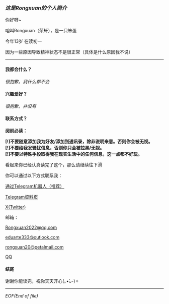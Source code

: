 ### *这是Rongxuan的个人简介*

你好呀~

咱叫Rongxuan（荣轩），是一只笨蛋

今年13岁 在读初一

因为一些原因导致精神状态不是很正常（具体是什么原因我不说）

------

#### 我都会什么？
*很抱歉，我什么都不会*
#### 兴趣爱好？
*很抱歉，并没有*
#### 联系方式？

**阅前必读：**

**[!]不要随意添加我为好友/添加到通讯录，除非说明来意。否则你会被无视。**    
**[!]不要给我发骚扰信息，否则你只会被拉黑/无视。**   
**[!]不要以特殊手段取得我在现实生活中的任何信息，这一点都不好玩。**  

看起来你已经认真读完了这个，那么请继续往下滑
















你可以通过以下方式联系我：  

[通过Telegram机器人（推荐）](https://t.me/rx_pm_bot)  

[Telegram资料页](https://t.me/Rongxuan33)  

[X(Twitter)](https://x.com/Rongxuan333)  

邮箱：  

Rongxuan2022@qq.com  

eduarte333@outlook.com  

rongxuan20@petalmail.com  

[QQ](https://qm.qq.com/q/mH8vgC6Uec)  

#### 结尾
谢谢你能读完，祝你天天开心(｡•̀ᴗ-)✧  

------
*EOF(End of file)*



